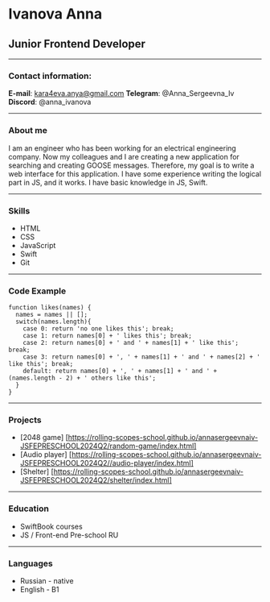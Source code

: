# Ivanova Anna


## Junior Frontend Developer
***


### Contact information:
**E-mail**: kara4eva.anya@gmail.com
**Telegram**: @Anna_Sergeevna_Iv
**Discord**: @anna_ivanova
***


### About me
I am an engineer who has been working for an electrical engineering company. Now my colleagues and I are creating a new application for searching and creating GOOSE messages. Therefore, my goal is to write a web interface for this application. I have some experience writing the logical part in JS, and it works. I have basic knowledge in JS, Swift.
***


### Skills
* HTML
* CSS
* JavaScript
* Swift
* Git
***


### Code Example
```
function likes(names) {
  names = names || [];
  switch(names.length){
    case 0: return 'no one likes this'; break;
    case 1: return names[0] + ' likes this'; break;
    case 2: return names[0] + ' and ' + names[1] + ' like this'; break;
    case 3: return names[0] + ', ' + names[1] + ' and ' + names[2] + ' like this'; break;
    default: return names[0] + ', ' + names[1] + ' and ' + (names.length - 2) + ' others like this';
  }
}
```
***


### Projects
* [2048 game] [https://rolling-scopes-school.github.io/annasergeevnaiv-JSFEPRESCHOOL2024Q2/random-game/index.html]
* [Audio player] [https://rolling-scopes-school.github.io/annasergeevnaiv-JSFEPRESCHOOL2024Q2//audio-player/index.html]
* [Shelter] [https://rolling-scopes-school.github.io/annasergeevnaiv-JSFEPRESCHOOL2024Q2/shelter/index.html]
***


### Education
* SwiftBook courses
* JS / Front-end Pre-school RU
***


### Languages
* Russian - native
* English - B1